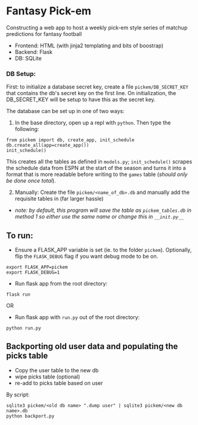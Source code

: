 # Fantasy Pick-em

Constructing a web app to host a weekly pick-em style series of matchup predictions for fantasy football


- Frontend: HTML (with jinja2 templating and bits of boostrap)
- Backend: Flask
- DB: SQLite


### DB Setup:

First: to initialize a database secret key, create a file `pickem/DB_SECRET_KEY` that contains the db's secret key on the first line. On initialization, the DB_SECRET_KEY will be setup to have this as the secret key.

The database can be set up in one of two ways:

1. In the base directory, open up a repl with `python`. Then type the following:

```
from pickem import db, create_app, init_schedule
db.create_all(app=create_app())
init_schedule()
```

This creates all the tables as defined in `models.py`; `init_schedule()` scrapes the schedule data from ESPN at the start of the season and turns it into a format that is more readable before writing to the `games` table (*should only be done once total*).

2. Manually: Create the file `pickem/<name_of_db>.db` and manually add the requisite tables in (far larger hassle)
- *note: by default, this program will save the table as `pickem_tables.db` in method 1 so either use the same name or change this in `__init.py__`*


## To run:

- Ensure a FLASK_APP variable is set (ie. to the folder `pickem`). Optionally, flip the `FLASK_DEBUG` flag if you want debug mode to be on.
```
export FLASK_APP=pickem
export FLASK_DEBUG=1
```
- Run flask app from the root directory:
```
flask run
```
OR
- Run flask app with `run.py` out of the root directory:
```
python run.py
```

## Backporting old user data and populating the picks table

- Copy the user table to the new db
- wipe picks table (optional)
- re-add to picks table based on user

By script:
```
sqlite3 pickem/<old db name> ".dump user" | sqlite3 pickem/<new db name>.db
python backport.py
```